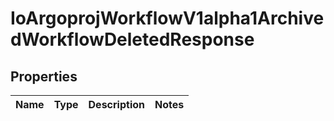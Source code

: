 
# IoArgoprojWorkflowV1alpha1ArchivedWorkflowDeletedResponse

## Properties
Name | Type | Description | Notes
------------ | ------------- | ------------- | -------------



